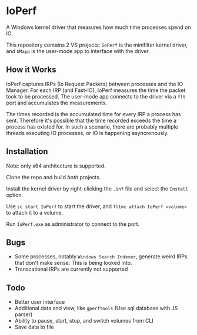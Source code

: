 # IoPerf

A Windows kernel driver that measures how much time processes spend on IO. 

This repository contains 2 VS projects: `IoPerf` is the minifilter kernel driver,
and `UMapp` is the user-mode app to interface with the driver.

## How it Works

IoPerf captures IRPs (Io Request Packets) between processes and the IO Manager.
For each IRP (and Fast-IO), IoPerf measures the time the packet took to be processed.
The user-mode app connects to the driver via a `flt` port and accumulates the measurements.

The times recorded is the accumulated time for every IRP a process has sent. 
Therefore it's possible that the time recorded exceeds the time a process has existed for.
In such a scenario, there are probably multiple threads executing IO processes, or IO is happening asyncronously.

## Installation

Note: only x64 architecture is supported.

Clone the repo and build *both* projects. 

Install the kernel driver by right-clicking the `.inf` file and select the `Install` option.

Use `sc start IoPerf` to start the driver, and `fltmc attach IoPerf <volume>` to attach it to a volume.

Run `IoPerf.exe` as administrator to connect to the port.

## Bugs

- Some processes, notably `Windows Search Indexer`, generate weird IRPs that don't make sense. This is being looked into.
- Transcational IRPs are currently not supported

## Todo

- Better user interface
- Additional data and view, like `gperftools` (Use sql database with JS parser)
- Ability to pause, start, stop, and switch volumes from CLI
- Save data to file
